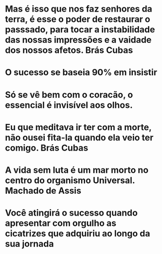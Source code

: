 # Mas é isso que nos faz senhores da terra, é esse o poder de restaurar o passsado, para tocar a instabilidade das nossas impressões e a vaidade dos nossos afetos. Brás Cubas 
# O sucesso se baseia 90% em insistir 
# Só se vê bem com o coracão, o essencial é invisível aos olhos.
# Eu que meditava ir ter com a morte, não ousei fita-la quando ela veio ter comigo. Brás Cubas 
# A vida sem luta é um mar morto no centro do organismo Universal. Machado de Assis
# Você atingirá o sucesso quando apresentar com orgulho as cicatrizes que adquiriu ao longo da sua jornada